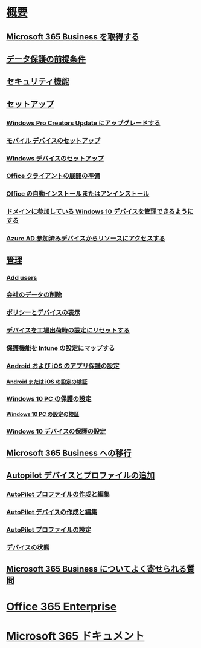 # [概要](microsoft-365-business-overview.md)
## [Microsoft 365 Business を取得する](get-microsoft-365-business.md)
## [データ保護の前提条件](pre-requisites-for-data-protection.md)
## [セキュリティ機能](security-features.md)
## [セットアップ](set-up.md)
### [Windows Pro Creators Update にアップグレードする](upgrade-to-windows-pro-creators-update.md)
### [モバイル デバイスのセットアップ](set-up-mobile-devices.md)
### [Windows デバイスのセットアップ](set-up-windows-devices.md)
### [Office クライアントの展開の準備](prepare-for-office-client-deployment.md)
### [Office の自動インストールまたはアンインストール](auto-install-or-uninstall-office.md)
### [ドメインに参加している Windows 10 デバイスを管理できるようにする](manage-windows-devices.md)
### [Azure AD 参加済みデバイスからリソースにアクセスする](access-resources.md)
## [管理](manage.md)
### [Add users](add-users-m365b.md)
### [会社のデータの削除](remove-company-data.md)
### [ポリシーとデバイスの表示](view-policies-and-devices.md)
### [デバイスを工場出荷時の設定にリセットする](reset-devices-to-factory-settings.md)
### [保護機能を Intune の設定にマップする](map-protection-features-to-intune-settings.md)
### [Android および iOS のアプリ保護の設定](app-protection-settings-for-android-and-ios.md)
#### [Android または iOS の設定の検証](validate-settings-on-android-or-ios.md)
### [Windows 10 PC の保護の設定](protection-settings-for-windows-10-pcs.md)
#### [Windows 10 PC の設定の検証](validate-settings-on-windows-10-pcs.md)
### [Windows 10 デバイスの保護の設定](protection-settings-for-windows-10-devices.md)
## [Microsoft 365 Business への移行](migrate-to-microsoft-365-business.md)
## [Autopilot デバイスとプロファイルの追加](add-autopilot-devices-and-profile.md)
### [AutoPilot プロファイルの作成と編集](create-and-edit-autopilot-profiles.md)
### [AutoPilot デバイスの作成と編集](create-and-edit-autopilot-devices.md)
### [AutoPilot プロファイルの設定](autopilot-profile-settings.md)
### [デバイスの状態](device-states.md)
## [Microsoft 365 Business についてよく寄せられる質問](support/microsoft-365-business-faqs.md)
# [Office 365 Enterprise](https://docs.microsoft.com/office365/enterprise)
# [Microsoft 365 ドキュメント](https://docs.microsoft.com/microsoft-365)